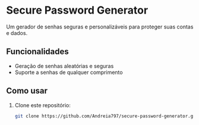 # Secure Password Generator

Um gerador de senhas seguras e personalizáveis para proteger suas contas e dados.

## Funcionalidades

- Geração de senhas aleatórias e seguras
- Suporte a senhas de qualquer comprimento

## Como usar

1. Clone este repositório:
   ```bash
   git clone https://github.com/Andreia797/secure-password-generator.git
